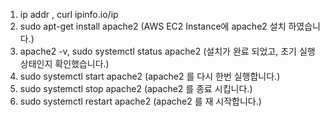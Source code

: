 1. ip addr , curl ipinfo.io/ip
2. sudo apt-get install apache2 (AWS EC2 Instance에 apache2 설치 하였습니다.)
3. apache2 -v, sudo systemctl status apache2 (설치가 완료 되었고, 초기 실행 상태인지 확인했습니다.)
4. sudo systemctl start apache2 (apache2 를 다시 한번 실행합니다.)
5. sudo systemctl stop apache2 (apache2 를 종료 시킵니다.)
6. sudo systemctl restart apache2 (apache2 를 재 시작합니다.)